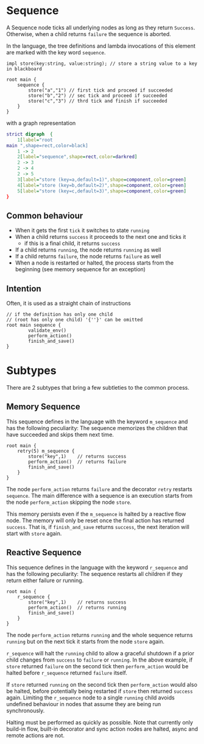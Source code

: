# Sequence

A Sequence node ticks all underlying nodes as long as they return `Success`.
Otherwise, when a child returns `failure` the sequence is aborted.

In the language, the tree definitions and lambda invocations of this element are marked with the key word `sequence`.

```f-tree
impl store(key:string, value:string); // store a string value to a key in blackboard

root main {
    sequence {
        store("a","1") // first tick and proceed if succeeded
        store("b","2") // sec tick and proceed if succeeded
        store("c","3") // thrd tick and finish if succeeded
    }
}
```

with a graph representation

```dot process
strict digraph  {
    1[label="root
main ",shape=rect,color=black]
    1 -> 2
    2[label="sequence",shape=rect,color=darkred]
    2 -> 3
    2 -> 4
    2 -> 5
    3[label="store (key=a,default=1)",shape=component,color=green]
    4[label="store (key=b,default=2)",shape=component,color=green]
    5[label="store (key=c,default=3)",shape=component,color=green]
}
```

## Common behaviour
- When it gets the first `tick` it switches to state `running`
- When a child returns `success` it proceeds to the next one and ticks it
  - if this is a final child, it returns `success`
- If a child returns `running`, the node returns `running` as well
- If a child returns `failure`, the node returns `failure` as well
- When a node is restarted or halted, the process starts from the beginning (see memory sequence for an exception)

## Intention
Often, it is used as a straight chain of instructions
```f-tree
// if the definition has only one child
// (root has only one child) '{''}' can be omitted
root main sequence {
        validate_env()
        perform_action()
        finish_and_save()
}

```

# Subtypes

There are 2 subtypes that bring a few subtleties to the common process.

## Memory Sequence

This sequence defines in the language with the keyword `m_sequence` and has the following peculiarity:
The sequence memorizes the children that have succeeded and skips them next time.

```f-tree
root main {
    retry(5) m_sequence {
        store("key",1)    // returns success
        perform_action()  // returns failure
        finish_and_save()
    }
}
```

The node `perform_action` returns `failure` and the decorator `retry` restarts `sequence`.
The main difference with a sequence is an execution starts from the node `perform_action` skipping the node `store`.

This memory persists even if the `m_sequence` is halted by a reactive flow node. The memory will only be reset once the final action has returned `success`.
That is, if `finish_and_save` returns `success`, the next iteration will start with `store` again.

## Reactive Sequence

This sequence defines in the language with the keyword `r_sequence` and has the following peculiarity:
The sequence restarts all children if they return either failure or running.

```f-tree
root main {
    r_sequence {
        store("key",1)    // returns success
        perform_action()  // returns running
        finish_and_save()
    }
}
```

The node `perform_action` returns `running` and the whole sequence returns `running`
but on the next tick it starts from the node `store` again.

`r_sequence` will halt the `running` child to allow a graceful shutdown if a prior child changes from `success` to `failure` or `running`. In the above example, if `store` returned `failure` on the second tick then `perform_action` would be halted before `r_sequence` returned `failure` itself.

If `store` returned `running` on the second tick then `perform_action` would also be halted, before potentially being restarted if `store` then returned `success` again. Limiting the `r_sequence` node to a single `running` child avoids undefined behaviour in nodes that assume they are being run synchronously.

Halting must be performed as quickly as possible. Note that currently only build-in flow, built-in decorator and sync action nodes are halted, async and remote actions are not.
